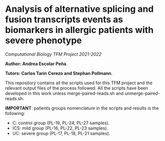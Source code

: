 # Analysis of alternative splicing and fusion transcripts events as biomarkers in allergic patients with severe phenotype
_Computational Biology TFM Project 2021-2022_ 

**Author: Andrea Escolar Peña**.

**Tutors: Carlos Tarín Cerezo and Stephan Pollmann**.

This repository contains all the scripts used for this TFM project and the relevant output files of the process followed. All the scripts have been developed in this work unless merge-paired-reads.sh and unmerge-paired-reads.sh.

**IMPORTANT**: patients groups nomenclature in the scripts and results  is the following:

-  C: control group (PL-19, PL-24, PL-27 samples).
-  ICS: mild group (PL-16, PL-22, PL-23 samples).
-  UC: severe group (PL-17, PL-18, PL-21 samples).

